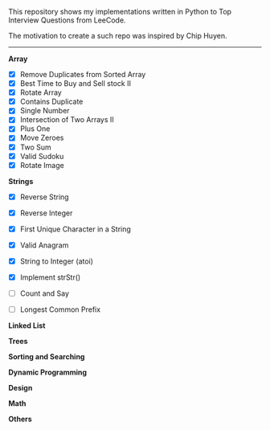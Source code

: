 This repository shows my implementations written in Python to Top Interview Questions from LeeCode.

The motivation to create a such repo was inspired by Chip Huyen.

---

__Array__
- [x] Remove Duplicates from Sorted Array
- [x] Best Time to Buy and Sell stock II
- [x] Rotate Array
- [x] Contains Duplicate
- [x] Single Number
- [x] Intersection of Two Arrays II
- [x] Plus One
- [x] Move Zeroes
- [x] Two Sum
- [x] Valid Sudoku
- [x] Rotate Image

__Strings__
- [x] Reverse String
- [x] Reverse Integer
- [x] First Unique Character in a String
- [x] Valid Anagram
- [x] String to Integer (atoi)
- [x] Implement strStr()
- [ ] Count and Say
- [ ] Longest Common Prefix


__Linked List__

__Trees__

__Sorting and Searching__

__Dynamic Programming__

__Design__

__Math__

__Others__
